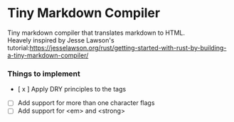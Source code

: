 # Tiny Markdown Compiler
Tiny markdown compiler that translates markdown to HTML.\
Heavely inspired by Jesse Lawson's tutorial:https://jesselawson.org/rust/getting-started-with-rust-by-building-a-tiny-markdown-compiler/

### Things to implement

- [ x ] Apply DRY principles to the tags
- [ ] Add support for more than one character flags
- [ ] Add support for \<em> and \<strong>